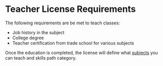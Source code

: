 # Teacher License Requirements

The following requirements are be met to teach classes:

- Job history in the subject
- College degree
- Teacher certification from trade school for various subjects

Once the education is completed, the license will define what [subjects](../subjects) you can teach and skills path category.
